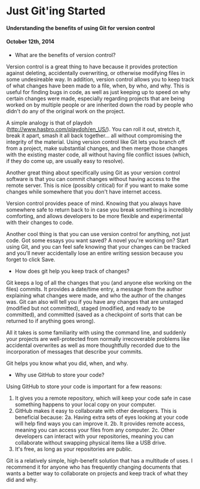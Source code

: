 <!-- This template is in markdown, not html, so
  it will not render beautifully when you copy and
  paste it into your github.io site, but it will at
  least be published. Next week you'll be creating a
  blog template using HTML and CSS and you'll be able
  to copy and paste the blog posts from week 1 in there
  to make them pretty next week.

  For now, please replace the title, subtitle (if desired),
  and date with the text you would like. Markdown is pretty
  simple, so you can just feel free to type. =) -->


# Just Git'ing Started
#### Understanding the benefits of using Git for version control
#### October 12th, 2014


+ What are the benefits of version control?

Version control is a great thing to have because it provides protection against deleting, accidentally overwriting, or otherwise modifying files in some undesireable way. In addition, version control allows you to keep track of what changes have been made to a file, when, by who, and why. This is useful for finding bugs in code, as well as just keeping up to speed on why certain changes were made, especially regarding projects that are being worked on by multiple people or are inherited down the road by people who didn't do any of the original work on the project.

A simple analogy is that of playdoh (http://www.hasbro.com/playdoh/en_US/). You can roll it out, stretch it, break it apart, smash it all back together... all without compromising the integrity of the material. Using version control like Git lets you branch off from a project, make substantial changes, and then merge those changes with the existing master code, all without having file conflict issues (which, if they do come up, are usually easy to resolve).

Another great thing about specifically using Git as your version control software is that you can commit changes without having access to the remote server. This is nice (possibly critical) for if you want to make some changes while somewhere that you don't have internet access.

Version control provides peace of mind. Knowing that you always have somewhere safe to return back to in case you break something is incredibly comforting, and allows developers to be more flexible and experimental with their changes to code.

Another cool thing is that you can use version control for anything, not just code. Got some essays you want saved? A novel you're working on? Start using Git, and you can feel safe knowing that your changes can be tracked and you'll never accidentally lose an entire writing session because you forget to click Save.


+ How does git help you keep track of changes?

Git keeps a log of all the changes that you (and anyone else working on the files) commits. It provides a date/time entry, a message from the author explaining what changes were made, and who the author of the changes was. Git can also will tell you if you have any changes that are unstaged (modified but not committed), staged (modified, and ready to be committed), and committed (saved as a checkpoint of sorts that can be returned to if anything goes wrong).

All it takes is some familiarity with using the command line, and suddenly your projects are well-protected from normally irrecoverable problems like accidental overwrites as well as more thoughtfully recorded due to the incorporation of messages that describe your commits. 

Git helps you know what you did, when, and why.


+ Why use GitHub to store your code?

Using GitHub to store your code is important for a few reasons:
1. It gives you a remote repository, which will keep your code safe in case something happens to your local copy on your computer.
2. GitHub makes it easy to collaborate with other developers. This is beneficial because:
    2a. Having extra sets of eyes looking at your code will help find ways you can improve it.
    2b. It provides remote access, meaning you can access your files from any computer.
    2c. Other developers can interact with your repositories, meaning you can collaborate without swapping physical items like a USB drive.
3. It's free, as long as your repositories are public.


Git is a relatively simple, high-benefit solution that has a multitude of uses. I recommend it for anyone who has frequently changing documents that wants a better way to collaborate on projects and keep track of what they did and why.

